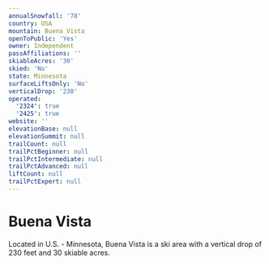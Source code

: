 ```yaml
---
annualSnowfall: '78'
country: USA
mountain: Buena Vista
openToPublic: 'Yes'
owner: Independent
passAffiliations: ''
skiableAcres: '30'
skied: 'No'
state: Minnesota
surfaceLiftsOnly: 'No'
verticalDrop: '230'
operated:
  '2324': true
  '2425': true
website: ''
elevationBase: null
elevationSummit: null
trailCount: null
trailPctBeginner: null
trailPctIntermediate: null
trailPctAdvanced: null
liftCount: null
trailPctExpert: null
---
```



# Buena Vista

Located in U.S. - Minnesota, Buena Vista is a ski area with a vertical drop of 230 feet and 30 skiable acres.
